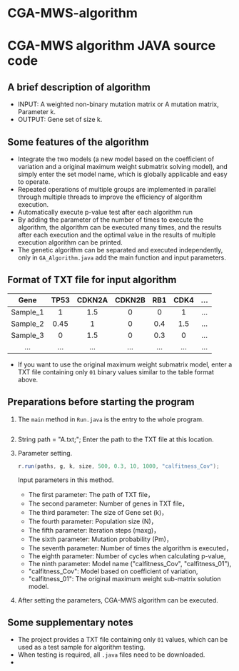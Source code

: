 # CGA-MWS-algorithm

# CGA-MWS algorithm JAVA source code

## A brief description of algorithm

* INPUT: A weighted non-binary mutation matrix or A mutation matrix, Parameter k.
* OUTPUT: Gene set of size k.

## Some features of the algorithm

* Integrate the two models (a new model based on the coefficient of variation and a original maximum weight submatrix solving model), and simply enter the set model name, which is globally applicable and easy to operate.
* Repeated operations of multiple groups are implemented in parallel through multiple threads to improve the efficiency of algorithm execution.
* Automatically execute p-value test after each algorithm run
* By adding the parameter of the number of times to execute the algorithm, the algorithm can be executed many times, and the results after each execution and the optimal value in the results of multiple execution algorithm can be printed.
* The genetic algorithm can be separated and executed independently, only in `GA_Algorithm.java` add the main function and input parameters.

## Format of TXT file for input algorithm
| Gene | TP53 | CDKN2A | CDKN2B| RB1 | CDK4| … |
| :--: | :--: | :--: | :--: | :--: | :--: | :--: |
| Sample_1 | 1 | 1.5 | 0 | 0 | 1 | … |
| Sample_2 | 0.45 | 1 | 0 | 0.4 | 1.5 | … |
| Sample_3 | 0 | 1.5 | 0 | 0.3 | 0 | … |
| … | … | … | … | … | … | … |
* If you want to use the original maximum weight submatrix model, enter a TXT file containing only `01` binary values similar to the table format above.

## Preparations before starting the program

1. The `main` method in `Run.java` is the entry to the whole program.

2. ```Java
   ```
   String path = "A.txt;";
   Enter the path to the TXT file at this location.

3. Parameter setting.
      
      ```Java
      r.run(paths, g, k, size, 500, 0.3, 10, 1000, "calfitness_Cov");   
      ``` 
      Input parameters in this method.
      
      * The first   parameter:  The path of TXT file，
      * The second  parameter:  Number of genes in TXT file，
      * The third   parameter:  The size of Gene set (k)，
      * The fourth  parameter:  Population size (N)，
      * The fifth   parameter:  Iteration steps (maxg)，
      * The sixth   parameter:  Mutation probability (Pm)，
      * The seventh parameter:  Number of times the algorithm is executed，
      * The eighth  parameter:  Number of cycles when calculating p-value,
      * The ninth   parameter:  Model name ("calfitness_Cov", "calfitness_01"),
      * "calfitness_Cov": Model based on coefficient of variation,
      * "calfitness_01":  The original maximum weight sub-matrix solution model.
4. After setting the parameters, CGA-MWS algorithm can be executed.

## Some supplementary notes

* The project provides a TXT file containing only `01` values, which can be used as a test sample for algorithm testing.
* When testing is required, all `.java` files need to be downloaded.
* 
